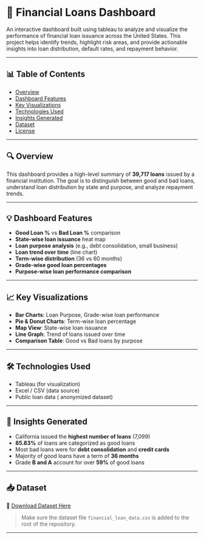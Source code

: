 # 🧾 Financial Loans Dashboard

An interactive dashboard built using tableau to analyze and visualize the performance of financial loan issuance across the United States. This project helps identify trends, highlight risk areas, and provide actionable insights into loan distribution, default rates, and repayment behavior.

---

## 📊 Table of Contents
- [Overview](#overview)
- [Dashboard Features](#dashboard-features)
- [Key Visualizations](#key-visualizations)
- [Technologies Used](#technologies-used)
- [Insights Generated](#insights-generated)
- [Dataset](#dataset)
- [License](#license)

---

## 🔍 Overview
This dashboard provides a high-level summary of **39,717 loans** issued by a financial institution. The goal is to distinguish between good and bad loans, understand loan distribution by state and purpose, and analyze repayment trends.

---

## 💡 Dashboard Features
- **Good Loan %** vs **Bad Loan %** comparison
- **State-wise loan issuance** heat map
- **Loan purpose analysis** (e.g., debt consolidation, small business)
- **Loan trend over time** (line chart)
- **Term-wise distribution** (36 vs 60 months)
- **Grade-wise good loan percentages**
- **Purpose-wise loan performance comparison**

---

## 📈 Key Visualizations
- **Bar Charts**: Loan Purpose, Grade-wise loan performance  
- **Pie & Donut Charts**: Term-wise loan percentage  
- **Map View**: State-wise loan issuance  
- **Line Graph**: Trend of loans issued over time  
- **Comparison Table**: Good vs Bad loans by purpose

---

## 🛠️ Technologies Used
- Tableau (for visualization)
- Excel / CSV (data source)
- Public loan data ( anonymized dataset)

---

## 📌 Insights Generated
- California issued the **highest number of loans** (7,099)
- **85.83%** of loans are categorized as good loans
- Most bad loans were for **debt consolidation** and **credit cards**
- Majority of good loans have a term of **36 months**
- Grade **B and A** account for over **59%** of good loans

---

## 📥 Dataset

🔗 [Download Dataset Here](./financial_loan_data.csv)

> Make sure the dataset file `financial_loan_data.csv` is added to the root of the repository.

---



